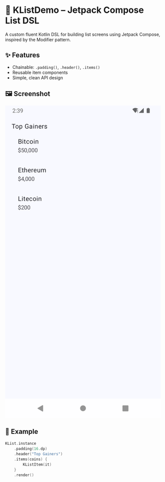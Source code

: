 # 📱 KListDemo – Jetpack Compose List DSL

A custom fluent Kotlin DSL for building list screens using Jetpack Compose, inspired by the Modifier pattern.

## ✨ Features

- Chainable: `.padding()`, `.header()`, `.items()`
- Reusable item components
- Simple, clean API design

## 🖼️ Screenshot

![App Screenshot](screenshot.png)

## 🔧 Example

```kotlin
KList.instance
    .padding(16.dp)
    .header("Top Gainers")
    .items(coins) {
        KListItem(it)
    }
    .render()

